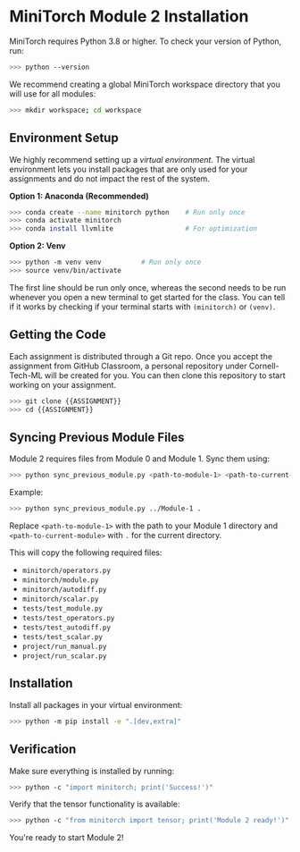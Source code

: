 # MiniTorch Module 2 Installation

MiniTorch requires Python 3.8 or higher. To check your version of Python, run:

```bash
>>> python --version
```

We recommend creating a global MiniTorch workspace directory that you will use
for all modules:

```bash
>>> mkdir workspace; cd workspace
```

## Environment Setup

We highly recommend setting up a *virtual environment*. The virtual environment lets you install packages that are only used for your assignments and do not impact the rest of the system.

**Option 1: Anaconda (Recommended)**
```bash
>>> conda create --name minitorch python    # Run only once
>>> conda activate minitorch
>>> conda install llvmlite                  # For optimization
```

**Option 2: Venv**
```bash
>>> python -m venv venv          # Run only once
>>> source venv/bin/activate
```

The first line should be run only once, whereas the second needs to be run whenever you open a new terminal to get started for the class. You can tell if it works by checking if your terminal starts with `(minitorch)` or `(venv)`.

## Getting the Code

Each assignment is distributed through a Git repo. Once you accept the assignment from GitHub Classroom, a personal repository under Cornell-Tech-ML will be created for you. You can then clone this repository to start working on your assignment.

```bash
>>> git clone {{ASSIGNMENT}}
>>> cd {{ASSIGNMENT}}
```

## Syncing Previous Module Files

Module 2 requires files from Module 0 and Module 1. Sync them using:

```bash
>>> python sync_previous_module.py <path-to-module-1> <path-to-current-module>
```

Example:
```bash
>>> python sync_previous_module.py ../Module-1 .
```

Replace `<path-to-module-1>` with the path to your Module 1 directory and `<path-to-current-module>` with `.` for the current directory.

This will copy the following required files:
- `minitorch/operators.py`
- `minitorch/module.py`
- `minitorch/autodiff.py`
- `minitorch/scalar.py`
- `tests/test_module.py`
- `tests/test_operators.py`
- `tests/test_autodiff.py`
- `tests/test_scalar.py`
- `project/run_manual.py`
- `project/run_scalar.py`

## Installation

Install all packages in your virtual environment:

```bash
>>> python -m pip install -e ".[dev,extra]"
```

## Verification

Make sure everything is installed by running:

```bash
>>> python -c "import minitorch; print('Success!')"
```

Verify that the tensor functionality is available:

```bash
>>> python -c "from minitorch import tensor; print('Module 2 ready!')"
```

You're ready to start Module 2!